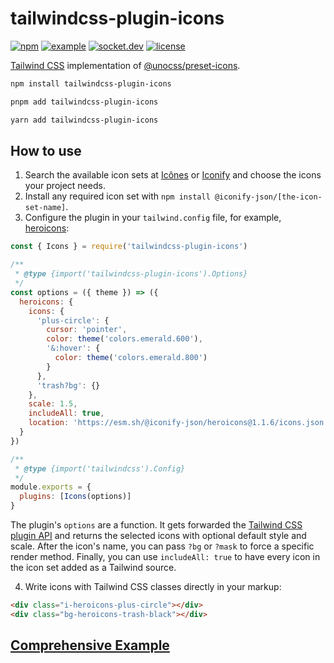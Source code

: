 # tailwindcss-plugin-icons

[![npm](https://img.shields.io/npm/v/tailwindcss-plugin-icons)](https://www.npmjs.com/package/tailwindcss-plugin-icons)
[![example](https://img.shields.io/badge/exmaple-StackBlitz-green)](https://stackblitz.com/github/JensDll/tailwindcss-plugin-icons/tree/main/playground/vue?file=tailwind.config.cjs)
[![socket.dev](https://socket.dev/api/badge/npm/package/tailwindcss-plugin-icons)](https://socket.dev/npm/package/tailwindcss-plugin-icons)
[![license](https://img.shields.io/npm/l/tailwindcss-plugin-icons?color=lightgrey)](https://github.com/JensDll/tailwindcss-plugin-icons/blob/main/LICENSE)

[Tailwind CSS](https://tailwindcss.com/docs/installation) implementation of [@unocss/preset-icons](https://github.com/unocss/unocss/tree/main/packages/preset-icons/).

```bash
npm install tailwindcss-plugin-icons
```

```bash
pnpm add tailwindcss-plugin-icons
```

```bash
yarn add tailwindcss-plugin-icons
```

## How to use

1. Search the available icon sets at [Icônes](https://icones.js.org/collection/all?s=) or [Iconify](https://icon-sets.iconify.design/) and choose the icons your project needs.
2. Install any required icon set with `npm install @iconify-json/[the-icon-set-name]`.
3. Configure the plugin in your `tailwind.config` file, for example, [heroicons](https://heroicons.com/):

```js
const { Icons } = require('tailwindcss-plugin-icons')

/**
 * @type {import('tailwindcss-plugin-icons').Options}
 */
const options = ({ theme }) => ({
  heroicons: {
    icons: {
      'plus-circle': {
        cursor: 'pointer',
        color: theme('colors.emerald.600'),
        '&:hover': {
          color: theme('colors.emerald.800')
        }
      },
      'trash?bg': {}
    },
    scale: 1.5,
    includeAll: true,
    location: 'https://esm.sh/@iconify-json/heroicons@1.1.6/icons.json'
  }
})

/**
 * @type {import('tailwindcss').Config}
 */
module.exports = {
  plugins: [Icons(options)]
}
```

The plugin's `options` are a function. It gets forwarded the [Tailwind CSS plugin API](https://tailwindcss.com/docs/plugins) and returns the selected icons with optional default style and scale. After the icon's name, you can pass `?bg` or `?mask` to force a specific render method. Finally, you can use `includeAll: true` to have every icon in the icon set added as a Tailwind source.

<!-- markdownlint-disable ol-prefix -->

4. Write icons with Tailwind CSS classes directly in your markup:

<!-- markdownlint-enable ol-prefix -->

```html
<div class="i-heroicons-plus-circle"></div>
<div class="bg-heroicons-trash-black"></div>
```

## [Comprehensive Example](https://stackblitz.com/github/JensDll/tailwindcss-plugin-icons/tree/main/playground/vue?file=tailwind.config.cjs)
